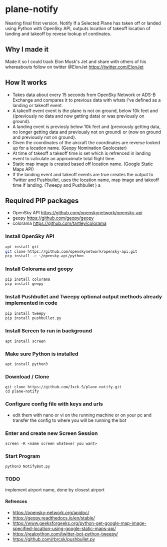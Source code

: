 # plane-notify

Nearing final first version. Notify If a Selected Plane has taken off or landed using Python with OpenSky API, outputs location of takeoff location of landing and takeoff by revese lookup of cordinates.

## Why I made it

Made it so I could track Elon Musk's Jet and share with others of his whereabouts follow on twitter @ElonJet <https://twitter.com/ElonJet>

## How It works

-   Takes data about every 15 seconds from OpenSky Network or ADS-B Exchange and compares it to previous data with whats I've defined as a landing or takeoff event.
-   A takeoff event event is the plane is not on ground, below 10k feet and ((previously no data and now getting data) or was previously on ground).
-   A landing event is previosly below 10k feet and (previously getting data, no longer getting data and previously not on ground) or (now on ground and previously not on ground).
-   Given the coordinates of the aircraft the coordinates are reverse looked up for a location name. (Geopy Nomination Geolocater)
-   At time of takeoff a takeoff time is set which is refrenced in landing event to calculate an approximate total flight time.
-   Static map image is created based off location name. (Google Static Maps API)
-   If the landing event and takeoff events are true creates the output to Twitter and Pushbullet, uses the  location name, map image and takeoff time if landing. (Tweepy and Pushbullet )
    a

## Required PIP packages

-   OpenSky API <https://github.com/openskynetwork/opensky-api>
-   geopy <https://github.com/geopy/geopy>
-   colorama <https://github.com/tartley/colorama>

### Install OpenSky API

```bash
apt install git
git clone https://github.com/openskynetwork/opensky-api.git
pip install -e ~/opensky-api/python
```

### Install Colorama and geopy

```bash
pip install colorama
pip install geopy
```

### Install Pushbullet and Tweepy optional output methods already implemented in code

```bash
pip install tweepy
pip install pushbullet.py
```

### Install Screen to run in background

```
apt install screen
```

### Make sure Python is installed

```
apt install python3
```

### Download / Clone

```
git clone https://github.com/Jxck-S/plane-notify.git
cd plane-notify
```

### Configure config file with keys and urls

-   edit them with nano or vi on the running machine or on your pc and transfer the config to where you will be running the bot

### Enter and create new Screen Session

```
screen -R <name screen whatever you want>
```

### Start Program

```
python3 NotifyBot.py
```

### TODO

implement airport name, done by closest airport

#### Refrences

-   <https://opensky-network.org/apidoc/>
-   <https://geopy.readthedocs.io/en/stable/>
-   <https://www.geeksforgeeks.org/python-get-google-map-image-specified-location-using-google-static-maps-api/>
-   <https://realpython.com/twitter-bot-python-tweepy/>
-   <https://github.com/rbrcsk/pushbullet.py>
